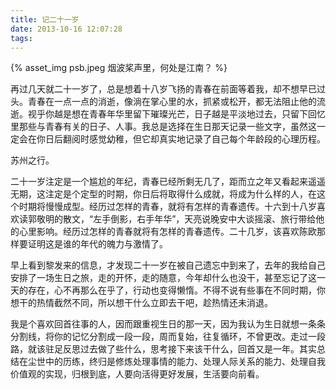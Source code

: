 ```yaml
---
title: 记二十一岁
date: 2013-10-16 12:07:28
tags:
---
```

{% asset_img psb.jpeg 烟波桨声里，何处是江南？ %}

再过几天就二十一岁了，总是想着十八岁飞扬的青春在前面等着我，却不想早已过头。青春在一点一点的消逝，像淌在掌心里的水，抓紧或松开，都无法阻止他的流逝。视乎你越是想在青春年华里留下璀璨光芒，日子越是平淡地过去，只留下回忆里那些与青春有关的日子、人事。我总是选择在生日那天记录一些文字，虽然这一定会在你日后翻阅时感觉幼稚，但它却真实地记录了自己每个年龄段的心理历程。

苏州之行。

二十一岁注定是一个尴尬的年纪，青春已经所剩无几了，距而立之年又看起来遥遥无期，这注定是个定型的时期，你日后将取得什么成就，将成为什么样的人，在这个时期将慢慢成型。经历过怎样的青春，就将有怎样的青春遗传。十六到十八岁喜欢读郭敬明的散文，“左手倒影，右手年华”，天亮说晚安中大谈摇滚、旅行带给他的心里影响。经历过怎样的青春就将有怎样的青春遗传。二十几岁，该喜欢陈欧那样要证明这是谁的年代的魄力与激情了。

早上看到黎发来的信息，才发现二十一岁在被自己遗忘中到来了，去年的我给自己安排了一场生日之旅，走的开怀，走的随意，今年却什么也没干，甚至忘记了这一天的存在，心不再那么在乎了，行动也变得懒惰。不得不说有些事在不同时期，你想干的热情截然不同，所以想干什么立即去干吧，趁热情还未消退。

我是个喜欢回首往事的人，因而跟重视生日的那一天，因为我认为生日就想一条条分割线，将你的记忆分割成一段一段，周而复始，往复循环，不曾更改。走过一段路，就该驻足反思过去做了些什么，思考接下来该干什么，回首又是一年。其实总结在尘世中的历练，终归是修炼处理事情的能力、处理人际关系的能力、处理自我价值观的实现，归根到底，人要向活得更好发展，生活要向前看。
